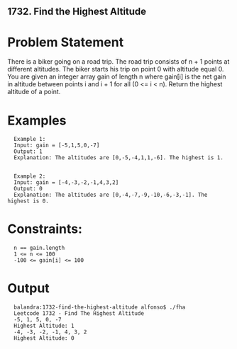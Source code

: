 ## 1732. Find the Highest Altitude

# Problem Statement

There is a biker going on a road trip. The road trip consists of n + 1 points at different altitudes. The biker starts his trip on point 0 with altitude equal 0.
You are given an integer array gain of length n where gain[i] is the net gain in altitude between points i​​​​​​ and i + 1 for all (0 <= i < n). Return the highest altitude of a point.

# Examples

      Example 1:
      Input: gain = [-5,1,5,0,-7]
      Output: 1
      Explanation: The altitudes are [0,-5,-4,1,1,-6]. The highest is 1.


      Example 2:
      Input: gain = [-4,-3,-2,-1,4,3,2]
      Output: 0
      Explanation: The altitudes are [0,-4,-7,-9,-10,-6,-3,-1]. The highest is 0.
 

# Constraints:

      n == gain.length
      1 <= n <= 100
      -100 <= gain[i] <= 100

# Output

      balandra:1732-find-the-highest-altitude alfonso$ ./fha 
      Leetcode 1732 - Find The Highest Altitude
      -5, 1, 5, 0, -7
      Highest Altitude: 1
      -4, -3, -2, -1, 4, 3, 2
      Highest Altitude: 0
